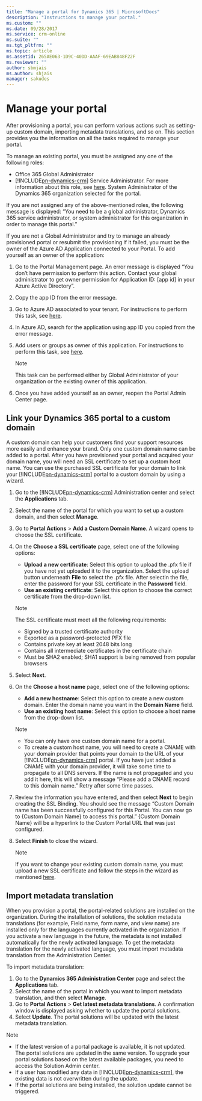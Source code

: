 ```yaml
---
title: "Manage a portal for Dynamics 365 | MicrosoftDocs"
description: "Instructions to manage your portal."
ms.custom: ""
ms.date: 09/28/2017
ms.service: crm-online
ms.suite: ""
ms.tgt_pltfrm: ""
ms.topic: article
ms.assetid: 265AE063-1D9C-40DD-AAAF-69EAB848F22F
ms.reviewer: ""
author: sbmjais
ms.author: shjais
manager: sakudes
---
```


# Manage your portal

After provisioning a portal, you can perform various actions such as setting-up custom domain, importing metadata translations, and so on. This section provides you the information on all the tasks required to manage your portal.

To manage an existing portal, you must be assigned any one of the following roles:
- Office 365 Global Administrator 
- [!INCLUDE[pn-dynamics-crm](../includes/pn-dynamics-crm.md)] Service Administrator. For more information about this role, see [here](https://technet.microsoft.com/en-us/library/mt793847.aspx). 
System Administrator of the Dynamics 365 organization selected for the portal.

If you are not assigned any of the above-mentioned roles, the following message is displayed: “You need to be a global administrator, Dynamics 365 service administrator, or system administrator for this organization in order to manage this portal.”

If you are not a Global Administrator and try to manage an already provisioned portal or resubmit the provisioning if it failed, you must be the owner of the Azure AD Application connected to your Portal. To add yourself as an owner of the application:

1. Go to the Portal Management page. An error message is displayed “You don’t have permission to perform this action. Contact your global administrator to get owner permission for Application ID: [app id] in your Azure Active Directory”.
2. Copy the app ID from the error message.
3. Go to Azure AD associated to your tenant. For instructions to perform this task, see [here](https://docs.microsoft.com/en-us/azure/active-directory/active-directory-manage-o365-subscription).
4. In Azure AD, search for the application using app ID you copied from the error message.
5. Add users or groups as owner of this application. For instructions to perform this task, see [here](https://docs.microsoft.com/en-us/azure/active-directory/active-directory-managing-access-to-apps).

    > [!Note]
    > This task can be performed either by Global Administrator of your organization or the existing owner of this application.

6. Once you have added yourself as an owner, reopen the Portal Admin Center page.

## Link your Dynamics 365 portal to a custom domain

A custom domain can help your customers find your support resources more easily and enhance your brand. Only one custom domain name can be added to a portal. After you have provisioned your portal and acquired your domain name, you will need an SSL certificate to set up a custom host name. You can use the purchased SSL certificate for your domain to link your [!INCLUDE[pn-dynamics-crm](../includes/pn-dynamics-crm.md)] portal to a custom domain by using a wizard.

1. Go to the [!INCLUDE[pn-dynamics-crm](../includes/pn-dynamics-crm.md)] Administration center and select the **Applications** tab.
2. Select the name of the portal for which you want to set up a custom domain, and then select **Manage**.
3. Go to **Portal Actions** > **Add a Custom Domain Name**. A wizard opens to choose the SSL certificate.
4. On the **Choose a SSL certificate** page, select one of the following options:
    - **Upload a new certificate**: Select this option to upload the .pfx file if you have not yet uploaded it to the organization. Select the upload button underneath **File** to select the .pfx file. After selectin the file, enter the password for your SSL certificate in the **Password** field.
    - **Use an existing certificate**: Select this option to choose the correct certificate from the drop-down list.

    > [!Note]
    > The SSL certificate must meet all the following requirements:
    > - Signed by a trusted certificate authority
    > - Exported as a password-protected PFX file
    > - Contains private key at least 2048 bits long
    > - Contains all intermediate certificates in the certificate chain
    > - Must be SHA2 enabled; SHA1 support is being removed from popular browsers


5. Select **Next**.
6. On the **Choose a host name** page, select one of the following options:
    - **Add a new hostname**: Select this option to create a new custom domain. Enter the domain name you want in the **Domain Name** field.
    - **Use an existing host name**: Select this option to choose a host name from the drop-down list. 
   
   > [!Note] 
   > - You can only have one custom domain name for a portal. 
   > - To create a custom host name, you will need to create a CNAME with your domain provider that points your domain to the URL of your [!INCLUDE[pn-dynamics-crm](../includes/pn-dynamics-crm.md)] portal. If you have just added a CNAME with your domain provider, it will take some time to propagate to all DNS servers. If the name is not propagated and you add it here, this will show a message “Please add a CNAME record to this domain name.” Retry after some time passes.

7. Review the information you have entered, and then select **Next** to begin creating the SSL Binding. You should see the message “Custom Domain name has been successfully configured for this Portal. You can now go to {Custom Domain Name} to access this portal.” {Custom Domain Name} will be a hyperlink to the Custom Portal URL that was just configured.
8. Select **Finish** to close the wizard.

    > [!Note]
    > If you want to change your existing custom domain name, you must upload a new SSL certificate and follow the steps in the wizard as mentioned [here](#link-your-dynamics-365-portal-to-a-custom-domain).
    
## Import metadata translation
When you provision a portal, the portal-related solutions are installed on the organization. During the installation of solutions, the solution metadata translations (for example, Field name, form name, and view name) are installed only for the languages currently activated in the organization. If you activate a new language in the future, the metadata is not installed automatically for the newly activated language. To get the metadata translation for the newly activated language, you must import metadata translation from the Administration Center.

To import metadata translation:
1.	Go to the **Dynamics 365 Administration Center** page and select the **Applications** tab.
2.	Select the name of the portal in which you want to import metadata translation, and then select **Manage**.
3.	Go to **Portal Actions** > **Get latest metadata translations**. A confirmation window is displayed asking whether to update the portal solutions.
4.	Select **Update**. The portal solutions will be updated with the latest metadata translation.

> [!Note]
> - If the latest version of a portal package is available, it is not updated. The portal solutions are updated in the same version. To upgrade your portal solutions based on the latest available packages, you need to access the Solution Admin center.
> - If a user has modified any data in [!INCLUDE[pn-dynamics-crm](../includes/pn-dynamics-crm.md)], the existing data is not overwritten during the update.
> - If the portal solutions are being installed, the solution update cannot be triggered.